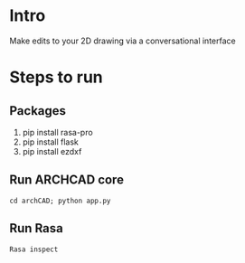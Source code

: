 # Intro
Make edits to your 2D drawing via a conversational interface

# Steps to run
## Packages
1. pip install rasa-pro
2. pip install flask
3. pip install ezdxf
## Run ARCHCAD core
`cd archCAD;
python app.py`

## Run Rasa
`Rasa inspect`
